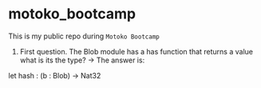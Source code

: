 # motoko_bootcamp

This is my public repo during `Motoko Bootcamp` 

1) First question. The Blob module has a has function that returns a value what is its the type? -> The answer is: 

let hash : (b : Blob) -> Nat32


